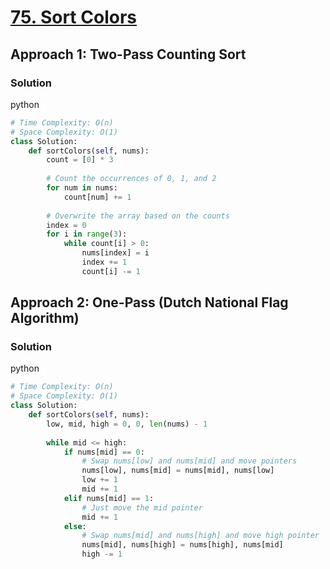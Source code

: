 # [75. Sort Colors](https://leetcode.com/problems/sort-colors/)

## Approach 1: Two-Pass Counting Sort

### Solution
python
```python
# Time Complexity: O(n)
# Space Complexity: O(1)
class Solution:
    def sortColors(self, nums):
        count = [0] * 3
        
        # Count the occurrences of 0, 1, and 2
        for num in nums:
            count[num] += 1
        
        # Overwrite the array based on the counts
        index = 0
        for i in range(3):
            while count[i] > 0:
                nums[index] = i
                index += 1
                count[i] -= 1
```

## Approach 2: One-Pass (Dutch National Flag Algorithm)

### Solution
python
```python
# Time Complexity: O(n)
# Space Complexity: O(1)
class Solution:
    def sortColors(self, nums):
        low, mid, high = 0, 0, len(nums) - 1
        
        while mid <= high:
            if nums[mid] == 0:
                # Swap nums[low] and nums[mid] and move pointers
                nums[low], nums[mid] = nums[mid], nums[low]
                low += 1
                mid += 1
            elif nums[mid] == 1:
                # Just move the mid pointer
                mid += 1
            else:
                # Swap nums[mid] and nums[high] and move high pointer
                nums[mid], nums[high] = nums[high], nums[mid]
                high -= 1
```

